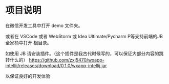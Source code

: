 # 项目说明
在微信开发工具中打开 demo 文件夹。

或者在 VSCode 或者 WebStorm 或 Idea Ultimate/Pycharm P等支持前端的JB全家桶中打开 根目录。

如使用 JB 请安装插件。（这个插件是我古代时候写的，可以保证大部分内容的跳转什么的）
https://github.com/zxj5470/wxapp-intellij/releases/download/0.1.0/wxapp-intellij.jar

以保证良好的开发体验